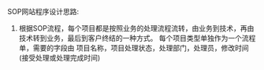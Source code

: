 SOP网站程序设计思路:

1. 根据SOP流程，每个项目都是按照业务的处理流程流转，由业务到技术，再由技术转到业务，最后到客户终结的一种方式。
  每个项目类型单独作为一个流程单，需要的字段由 项目名称，项目处理状态，处理部门，处理员，修改时间(接受处理或处理完成时间)
